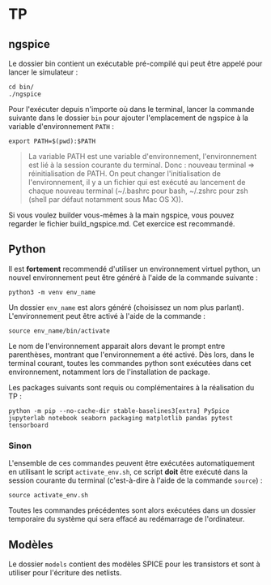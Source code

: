 # TP


## ngspice

Le dossier bin contient un exécutable pré-compilé qui peut être appelé 
pour lancer le simulateur :

```shell
cd bin/
./ngspice
```


Pour l'exécuter depuis n'importe où dans le terminal, lancer la commande 
suivante dans le dossier `bin` pour ajouter l'emplacement de ngspice à 
la variable d'environnement `PATH` :
```shell
export PATH=$(pwd):$PATH
```

> La variable PATH est une variable d'environnement, l'environnement est 
> lié à la session courante du terminal. Donc : nouveau terminal => 
> réinitialisation de PATH. On peut changer l'initialisation de 
> l'environnement, il y a un fichier qui est exécuté au lancement de 
> chaque nouveau terminal (~/.bashrc pour bash, ~/.zshrc pour zsh 
> (shell par défaut notamment sous Mac OS X)).


Si vous voulez builder vous-mêmes à la main ngspice, vous pouvez 
regarder le fichier build_ngspice.md. Cet exercice est recommandé.


## Python

Il est **fortement** recommendé d'utiliser un environnement virtuel 
python, un nouvel environnement peut être généré à l'aide de la 
commande suivante :
```shell
python3 -m venv env_name
```

Un dossier `env_name` est alors généré (choisissez un nom plus 
parlant). L'environnement peut être activé à l'aide de la commande :
```shell
source env_name/bin/activate
```

Le nom de l'environnement apparait alors devant le prompt entre 
parenthèses, montrant que l'environnement a été activé. Dès lors, dans 
le terminal courant, toutes les commandes python sont exécutées dans 
cet environnement, notamment lors de l'installation de package.

Les packages suivants sont requis ou complémentaires à la réalisation 
du TP :
```shell
python -m pip --no-cache-dir stable-baselines3[extra] PySpice jupyterlab notebook seaborn packaging matplotlib pandas pytest tensorboard
```


### Sinon

L'ensemble de ces commandes peuvent être exécutées automatiquement en 
utilisant le script `activate_env.sh`, ce script **doit** être exécuté 
dans la session courante du terminal (c'est-à-dire à l'aide de la 
commande `source`) :
```shell
source activate_env.sh
```
Toutes les commandes précédentes sont alors exécutées dans un dossier 
temporaire du système qui sera effacé au redémarrage de l'ordinateur.


## Modèles

Le dossier `models` contient des modèles SPICE pour les transistors et 
sont à utiliser pour l'écriture des netlists. 

